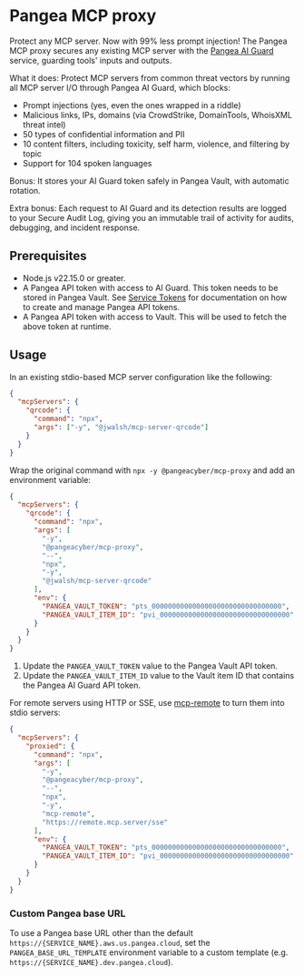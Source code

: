 # Pangea MCP proxy

Protect any MCP server. Now with 99% less prompt injection! The Pangea MCP proxy
secures any existing MCP server with the [Pangea AI Guard][] service, guarding
tools' inputs and outputs.

What it does: Protect MCP servers from common threat vectors by running all MCP
server I/O through Pangea AI Guard, which blocks:

- Prompt injections (yes, even the ones wrapped in a riddle)
- Malicious links, IPs, domains (via CrowdStrike, DomainTools, WhoisXML threat intel)
- 50 types of confidential information and PII
- 10 content filters, including toxicity, self harm, violence, and filtering by topic
- Support for 104 spoken languages

Bonus: It stores your AI Guard token safely in Pangea Vault, with automatic
rotation.

Extra bonus: Each request to AI Guard and its detection results are logged to
your Secure Audit Log, giving you an immutable trail of activity for audits,
debugging, and incident response.

## Prerequisites

- Node.js v22.15.0 or greater.
- A Pangea API token with access to AI Guard. This token needs to be stored in
  Pangea Vault. See [Service Tokens][] for documentation on how to create and
  manage Pangea API tokens.
- A Pangea API token with access to Vault. This will be used to fetch the above
  token at runtime.

## Usage

In an existing stdio-based MCP server configuration like the following:

```json
{
  "mcpServers": {
    "qrcode": {
      "command": "npx",
      "args": ["-y", "@jwalsh/mcp-server-qrcode"]
    }
  }
}
```

Wrap the original command with `npx -y @pangeacyber/mcp-proxy` and add an
environment variable:

```json
{
  "mcpServers": {
    "qrcode": {
      "command": "npx",
      "args": [
        "-y",
        "@pangeacyber/mcp-proxy",
        "--",
        "npx",
        "-y",
        "@jwalsh/mcp-server-qrcode"
      ],
      "env": {
        "PANGEA_VAULT_TOKEN": "pts_00000000000000000000000000000000",
        "PANGEA_VAULT_ITEM_ID": "pvi_00000000000000000000000000000000"
      }
    }
  }
}
```

1. Update the `PANGEA_VAULT_TOKEN` value to the Pangea Vault API token.
1. Update the `PANGEA_VAULT_ITEM_ID` value to the Vault item ID that contains
   the Pangea AI Guard API token.

For remote servers using HTTP or SSE, use [mcp-remote][] to turn them into stdio
servers:

```json
{
  "mcpServers": {
    "proxied": {
      "command": "npx",
      "args": [
        "-y",
        "@pangeacyber/mcp-proxy",
        "--",
        "npx",
        "-y",
        "mcp-remote",
        "https://remote.mcp.server/sse"
      ],
      "env": {
        "PANGEA_VAULT_TOKEN": "pts_00000000000000000000000000000000",
        "PANGEA_VAULT_ITEM_ID": "pvi_00000000000000000000000000000000"
      }
    }
  }
}
```

### Custom Pangea base URL

To use a Pangea base URL other than the default
`https://{SERVICE_NAME}.aws.us.pangea.cloud`, set the `PANGEA_BASE_URL_TEMPLATE`
environment variable to a custom template (e.g. `https://{SERVICE_NAME}.dev.pangea.cloud`).

[Pangea AI Guard]: https://pangea.cloud/docs/ai-guard/
[Service Tokens]: https://pangea.cloud/docs/admin-guide/projects/credentials#service-tokens
[mcp-remote]: https://github.com/geelen/mcp-remote
